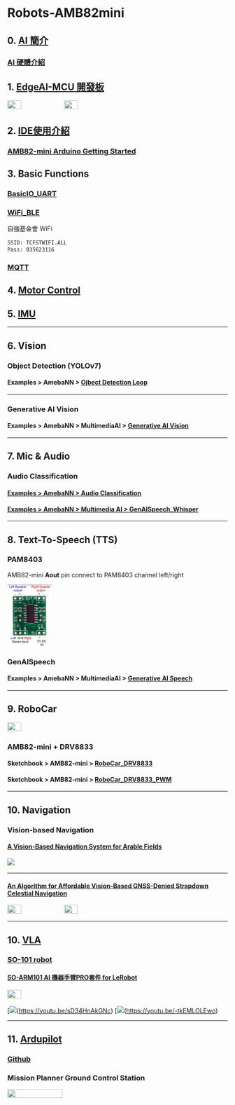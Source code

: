 # Robots-AMB82mini

## 0. [AI 簡介](https://rkuo2000.github.io/AI-course/lecture/2025/09/01/AI-Brief.html)
### [AI 硬體介紹](https://rkuo2000.github.io/AI-course/lecture/2025/09/01/AI-Hardwares.html)

## 1. [EdgeAI-MCU 開發板](https://github.com/rkuo2000/Robots/blob/main/MCU.md)
<p>
<img width="25%" height="25%" src="https://github.com/rkuo2000/EdgeAI-AMB82mini/blob/main/assets/AMB82-mini.png?raw=true">
<img width="25%" height="25%" src="https://robotkingdom.com.tw/wp-content/uploads/2024/09/HUB_8735_Ultra-4-510x680.jpg">
</p>

## 2. [IDE使用介紹](https://github.com/rkuo2000/Robots/blob/main/IDE.md)

### [AMB82-mini Arduino Getting Started](https://www.amebaiot.com/zh/amebapro2-amb82-mini-arduino-getting-started/)

## 3. Basic Functions
### [BasicIO_UART](https://github.com/rkuo2000/Robots/blob/main/BasicIO_UART.md)

### [WiFi_BLE](https://github.com/rkuo2000/Robots/blob/main/WiFi_BLE.md)
自強基金會 WiFi <br>
```
SSID: TCFSTWIFI.ALL
Pass: 035623116
```

### [MQTT](https://github.com/rkuo2000/Robots/blob/main/MQTT.md)

## 4. [Motor Control](https://github.com/rkuo2000/Robots/blob/main/PWM.md)

## 5. [IMU](https://github.com/rkuo2000/Robots/blob/main/IMU.md)

---
## 6. Vision

### Object Detection (YOLOv7)
#### Examples > AmebaNN > [Ojbect Detection Loop](https://ameba-doc-arduino-sdk.readthedocs-hosted.com/en/latest/ameba_pro2/amb82-mini/Example_Guides/Neural%20Network/Object%20Detection.html)

---
### Generative AI Vision 
#### Examples > AmebaNN > MultimediaAI > [Generative AI Vision](https://github.com/rkuo2000/Robots-AMB82mini/blob/main/AMB82-mini/GenAIVision/GenAIVision.ino)

---
## 7. Mic & Audio

### Audio Classification
#### [Examples > AmebaNN > Audio Classification](https://ameba-doc-arduino-sdk.readthedocs-hosted.com/en/latest/ameba_pro2/amb82-mini/Example_Guides/Neural%20Network/Audio%20Classification.html)

#### [Examples > AmebaNN > Multimedia AI > GenAISpeech_Whisper](https://ameba-doc-arduino-sdk.readthedocs-hosted.com/en/latest/ameba_pro2/amb82-mini/Example_Guides/Neural%20Network/Multimedia%20AI/Generative%20AI%20Speech.html)

---
## 8. Text-To-Speech (TTS)

### PAM8403 
AMB82-mini **Aout** pin connect to PAM8403 channel left/right<br>
<p><img width="20%" height="20%" src="https://github.com/rkuo2000/Robots/blob/main/assets/PAM8403.png?raw=true"></p>

### GenAISpeech
#### Examples > AmebaNN > MultimediaAI > [Generative AI Speech](https://ameba-doc-arduino-sdk.readthedocs-hosted.com/en/latest/ameba_pro2/amb82-mini/Example_Guides/Neural%20Network/Multimedia%20AI/Generative%20AI%20Speech.html)

---
## 9. RoboCar
<img width="25%" height="25%" src="https://github.com/rkuo2000/Robots-AMB82mini/blob/main/assets/RoboCar-AMB82mini.jpg?raw=true">

### AMB82-mini + DRV8833
#### Sketchbook > AMB82-mini > [RoboCar_DRV8833](https://github.com/rkuo2000/Robots/blob/main/AMB82-mini/RoboCar_DRV8833_PWM/RoboCar_DRV8833_PWM.ino)

#### Sketchbook > AMB82-mini > [RoboCar_DRV8833_PWM](https://github.com/rkuo2000/Robots-AMB82mini/blob/main/AMB82-mini/RoboCar_DRV8833_PWM/RoboCar_DRV8833_PWM.ino)

---
## 10. Navigation

### Vision-based Navigation

#### [A Vision-Based Navigation System for Arable Fields](https://arxiv.org/html/2309.11989v2)<br>
![](https://arxiv.org/html/2309.11989v2/extracted/5625956/pic/overall.png)

---
#### [An Algorithm for Affordable Vision-Based GNSS-Denied Strapdown Celestial Navigation](https://www.mdpi.com/2504-446X/8/11/652)
<p><img width="25%" height="25%" src="https://www.mdpi.com/drones/drones-08-00652/article_deploy/html/images/drones-08-00652-g004-550.jpg">
<img width="25%" height="25%" src="https://www.mdpi.com/drones/drones-08-00652/article_deploy/html/images/drones-08-00652-g007-550.jpg"></p>

---
## 10. [VLA](https://github.com/rkuo2000/Robots/blob/main/VLA.md)

### [SO-101 robot](https://huggingface.co/docs/lerobot/en/so101)
#### [SO-ARM101 AI 機器手臂PRO套件 for LeRobot](https://www.icshop.com.tw/products/368040500233)
<p><img width="25%" height="25%" src="https://shoplineimg.com/6486dbe2afaddb00694ea79f/686c83dbdae506001031a682/800x.webp?source_format=jpg?"></p>

[![](https://markdown-videos-api.jorgenkh.no/youtube/sD34HnAkGNc)(https://youtu.be/sD34HnAkGNc)
[![](https://markdown-videos-api.jorgenkh.no/youtube/-tkEMLOLEwo)(https://youtu.be/-tkEMLOLEwo)

---
## 11. [Ardupilot](https://ardupilot.org/)

### [Github](https://github.com/ArduPilot/ardupilot/)

### Mission Planner Ground Control Station
<p><img width="50%" height="50%" src="https://ardupilot.org/planner/_images/mp_hud_full.jpg"></p>


